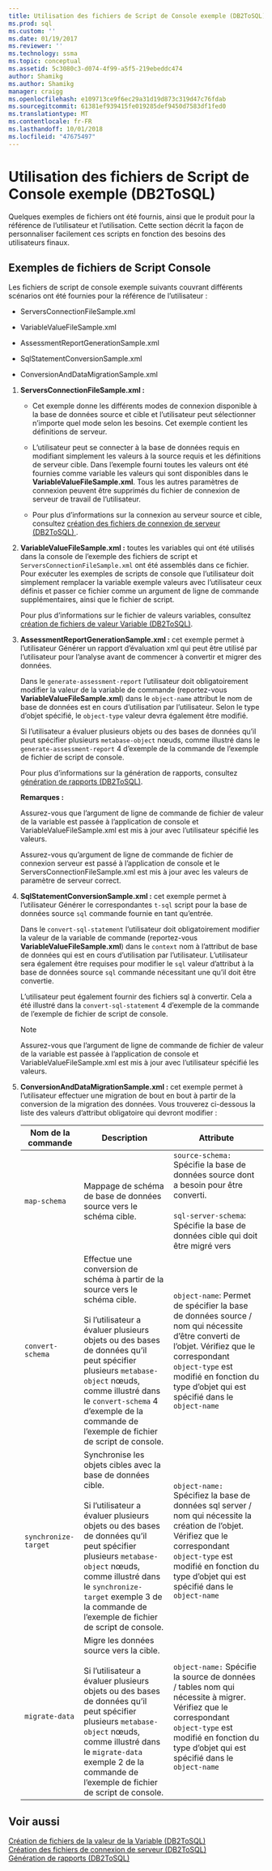 ```yaml
---
title: Utilisation des fichiers de Script de Console exemple (DB2ToSQL) | Microsoft Docs
ms.prod: sql
ms.custom: ''
ms.date: 01/19/2017
ms.reviewer: ''
ms.technology: ssma
ms.topic: conceptual
ms.assetid: 5c3080c3-d074-4f99-a5f5-219ebeddc474
author: Shamikg
ms.author: Shamikg
manager: craigg
ms.openlocfilehash: e109713ce9f6ec29a31d19d873c319d47c76fdab
ms.sourcegitcommit: 61381ef939415fe019285def9450d7583df1fed0
ms.translationtype: MT
ms.contentlocale: fr-FR
ms.lasthandoff: 10/01/2018
ms.locfileid: "47675497"
---
```

# <a name="working-with-the-sample-console-script-files-db2tosql"></a>Utilisation des fichiers de Script de Console exemple (DB2ToSQL)
Quelques exemples de fichiers ont été fournis, ainsi que le produit pour la référence de l’utilisateur et l’utilisation. Cette section décrit la façon de personnaliser facilement ces scripts en fonction des besoins des utilisateurs finaux.  
  
## <a name="sample-console-script-files"></a>Exemples de fichiers de Script Console  
Les fichiers de script de console exemple suivants couvrant différents scénarios ont été fournies pour la référence de l’utilisateur :  
  
-   ServersConnectionFileSample.xml  
  
-   VariableValueFileSample.xml  
  
-   AssessmentReportGenerationSample.xml  
  
-   SqlStatementConversionSample.xml  
  
-   ConversionAndDataMigrationSample.xml  
  
1.  **ServersConnectionFileSample.xml :**  
  
    -   Cet exemple donne les différents modes de connexion disponible à la base de données source et cible et l’utilisateur peut sélectionner n’importe quel mode selon les besoins. Cet exemple contient les définitions de serveur.  
  
    -   L’utilisateur peut se connecter à la base de données requis en modifiant simplement les valeurs à la source requis et les définitions de serveur cible. Dans l’exemple fourni toutes les valeurs ont été fournies comme variable les valeurs qui sont disponibles dans le **VariableValueFileSample.xml**.  Tous les autres paramètres de connexion peuvent être supprimés du fichier de connexion de serveur de travail de l’utilisateur.  
  
    -   Pour plus d’informations sur la connexion au serveur source et cible, consultez [création des fichiers de connexion de serveur &#40;DB2ToSQL&#41; ](../../ssma/db2/creating-the-server-connection-files-db2tosql.md) .  
  
2.  **VariableValueFileSample.xml :** toutes les variables qui ont été utilisés dans la console de l’exemple des fichiers de script et `ServersConnectionFileSample.xml` ont été assemblés dans ce fichier. Pour exécuter les exemples de scripts de console que l’utilisateur doit simplement remplacer la variable exemple valeurs avec l’utilisateur ceux définis et passer ce fichier comme un argument de ligne de commande supplémentaires, ainsi que le fichier de script.  
  
    Pour plus d’informations sur le fichier de valeurs variables, consultez [création de fichiers de valeur Variable &#40;DB2ToSQL&#41;](../../ssma/db2/creating-variable-value-files-db2tosql.md).  
  
3.  **AssessmentReportGenerationSample.xml :** cet exemple permet à l’utilisateur Générer un rapport d’évaluation xml qui peut être utilisé par l’utilisateur pour l’analyse avant de commencer à convertir et migrer des données.  
  
    Dans le `generate-assessment-report` l’utilisateur doit obligatoirement modifier la valeur de la variable de commande (reportez-vous **VariableValueFileSample.xml**) dans le `object-name` attribut le nom de base de données est en cours d’utilisation par l’utilisateur. Selon le type d’objet spécifié, le `object-type` valeur devra également être modifié.  
  
    Si l’utilisateur a évaluer plusieurs objets ou des bases de données qu’il peut spécifier plusieurs `metabase-object` nœuds, comme illustré dans le `generate-assessment-report` 4 d’exemple de la commande de l’exemple de fichier de script de console.  
  
    Pour plus d’informations sur la génération de rapports, consultez [génération de rapports &#40;DB2ToSQL&#41;](../../ssma/db2/generating-reports-db2tosql.md).  
  
    **Remarques :**  
  
    Assurez-vous que l’argument de ligne de commande de fichier de valeur de la variable est passée à l’application de console et VariableValueFileSample.xml est mis à jour avec l’utilisateur spécifié les valeurs.  
  
    Assurez-vous qu’argument de ligne de commande de fichier de connexion serveur est passé à l’application de console et le ServersConnectionFileSample.xml est mis à jour avec les valeurs de paramètre de serveur correct.  
  
4.  **SqlStatementConversionSample.xml :** cet exemple permet à l’utilisateur Générer le correspondantes `t-sql` script pour la base de données source `sql` commande fournie en tant qu’entrée.  
  
    Dans le `convert-sql-statement` l’utilisateur doit obligatoirement modifier la valeur de la variable de commande (reportez-vous **VariableValueFileSample.xml**) dans le `context` nom à l’attribut de base de données qui est en cours d’utilisation par l’utilisateur. L’utilisateur sera également être requises pour modifier le `sql` valeur d’attribut à la base de données source `sql` commande nécessitant une qu’il doit être convertie.  
  
    L’utilisateur peut également fournir des fichiers sql à convertir. Cela a été illustré dans la `convert-sql-statement` 4 d’exemple de la commande de l’exemple de fichier de script de console.  
  
    > [!NOTE]  
    > Assurez-vous que l’argument de ligne de commande de fichier de valeur de la variable est passée à l’application de console et VariableValueFileSample.xml est mis à jour avec l’utilisateur spécifié les valeurs.  
  
5.  **ConversionAndDataMigrationSample.xml :** cet exemple permet à l’utilisateur effectuer une migration de bout en bout à partir de la conversion de la migration des données. Vous trouverez ci-dessous la liste des valeurs d’attribut obligatoire qui devront modifier :  
  
    |Nom de la commande|Description|Attribute|  
    |----------------|---------------|-------------|  
    |`map-schema`|Mappage de schéma de base de données source vers le schéma cible.|`source-schema:` Spécifie la base de données source dont a besoin pour être converti.<br /><br />`sql-server-schema`: Spécifie la base de données cible qui doit être migré vers|  
    |`convert-schema`|Effectue une conversion de schéma à partir de la source vers le schéma cible.<br /><br />Si l’utilisateur a évaluer plusieurs objets ou des bases de données qu’il peut spécifier plusieurs `metabase-object` nœuds, comme illustré dans le `convert-schema` 4 d’exemple de la commande de l’exemple de fichier de script de console.|`object-name`: Permet de spécifier la base de données source / nom qui nécessite d’être converti de l’objet. Vérifiez que le correspondant `object-type` est modifié en fonction du type d’objet qui est spécifié dans le `object-name`|  
    |`synchronize-target`|Synchronise les objets cibles avec la base de données cible.<br /><br />Si l’utilisateur a évaluer plusieurs objets ou des bases de données qu’il peut spécifier plusieurs `metabase-object` nœuds, comme illustré dans le `synchronize-target` exemple 3 de la commande de l’exemple de fichier de script de console.|`object-name:` Spécifiez la base de données sql server / nom qui nécessite la création de l’objet. Vérifiez que le correspondant `object-type` est modifié en fonction du type d’objet qui est spécifié dans le `object-name`|  
    |`migrate-data`|Migre les données source vers la cible.<br /><br />Si l’utilisateur a évaluer plusieurs objets ou des bases de données qu’il peut spécifier plusieurs `metabase-object` nœuds, comme illustré dans le `migrate-data` exemple 2 de la commande de l’exemple de fichier de script de console.|`object-name:` Spécifie la source de données / tables nom qui nécessite à migrer. Vérifiez que le correspondant `object-type` est modifié en fonction du type d’objet qui est spécifié dans le `object-name`|  
  
## <a name="see-also"></a>Voir aussi  
[Création de fichiers de la valeur de la Variable &#40;DB2ToSQL&#41;](../../ssma/db2/creating-variable-value-files-db2tosql.md)  
[Création des fichiers de connexion de serveur &#40;DB2ToSQL&#41;](../../ssma/db2/creating-the-server-connection-files-db2tosql.md)  
[Génération de rapports &#40;DB2ToSQL&#41;](../../ssma/db2/generating-reports-db2tosql.md)  
  
